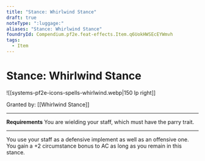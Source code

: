 ```yaml
---
title: "Stance: Whirlwind Stance"
draft: true
noteType: ":luggage:"
aliases: "Stance: Whirlwind Stance"
foundryId: Compendium.pf2e.feat-effects.Item.q6UokHWSEcEYWmvh
tags:
  - Item
---
```


# Stance: Whirlwind Stance
![[systems-pf2e-icons-spells-whirlwind.webp|150 lp right]]

Granted by: [[Whirlwind Stance]]

* * *

**Requirements** You are wielding your staff, which must have the parry trait.

* * *

You use your staff as a defensive implement as well as an offensive one. You gain a +2 circumstance bonus to AC as long as you remain in this stance.
